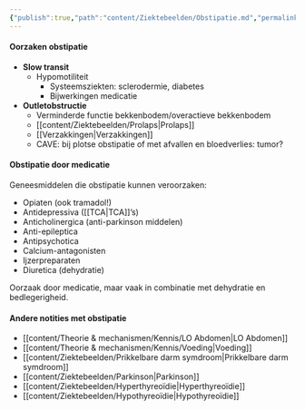 ```yaml
---
{"publish":true,"path":"content/Ziektebeelden/Obstipatie.md","permalink":"/content/ziektebeelden/obstipatie/","title":"Obstipatie","tags":["MDL/Passagestoornissen","Ziektebeeld"]}
---
```




#### Oorzaken obstipatie
- **Slow transit**
	 - Hypomotiliteit
		 - Systeemsziekten: sclerodermie, diabetes
		 - Bijwerkingen medicatie
- **Outletobstructie**
	 - Verminderde functie bekkenbodem/overactieve bekkenbodem
	 - [[content/Ziektebeelden/Prolaps\|Prolaps]]
	 - [[Verzakkingen\|Verzakkingen]]
	 - CAVE: bij plotse obstipatie of met afvallen en bloedverlies: tumor?

#### Obstipatie door medicatie
Geneesmiddelen die obstipatie kunnen veroorzaken:

-   Opiaten (ook tramadol!)
-   Antidepressiva ([[TCA\|TCA]]’s)
-   Anticholinergica (anti-parkinson middelen)
-   Anti-epileptica
-   Antipsychotica
-   Calcium-antagonisten
-   Ijzerpreparaten
-   Diuretica (dehydratie)

Oorzaak door medicatie, maar vaak in combinatie met dehydratie en bedlegerigheid.


#### Andere notities met obstipatie
- [[content/Theorie & mechanismen/Kennis/LO Abdomen\|LO Abdomen]]
- [[content/Theorie & mechanismen/Kennis/Voeding\|Voeding]]
- [[content/Ziektebeelden/Prikkelbare darm symdroom\|Prikkelbare darm symdroom]]
- [[content/Ziektebeelden/Parkinson\|Parkinson]]
- [[content/Ziektebeelden/Hyperthyreoïdie\|Hyperthyreoïdie]]
- [[content/Ziektebeelden/Hypothyreoïdie\|Hypothyreoïdie]]
